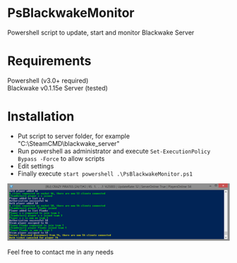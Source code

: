 # PsBlackwakeMonitor
Powershell script to update, start and monitor Blackwake Server

# Requirements
Powershell (v3.0+ required)  
Blackwake v0.1.15e Server  (tested)

# Installation
* Put script to server folder, for example "C:\SteamCMD\blackwake_server"
* Run powershell as administrator and execute ```Set-ExecutionPolicy Bypass -Force``` to allow scripts
* Edit settings
* Finally execute ```start powershell .\PsBlackwakeMonitor.ps1```

![PsBlackwakeMonitor Screenshot](https://raw.githubusercontent.com/man4red/PsBlackwakeMonitor/master/PsBlackwakeMonitor_1.png)

Feel free to contact me in any needs
